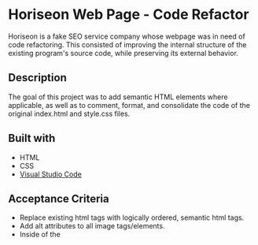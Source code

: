 # Horiseon Web Page - Code Refactor

Horiseon is a fake SEO service company whose webpage was in need of code refactoring.  This consisted of improving the internal structure of the existing program's source code, while preserving its external behavior.

## Description
The goal of this project was to add semantic HTML elements where applicable, as well as to comment, format, and consolidate the code of the original index.html and style.css files.

## Built with
* HTML
* CSS
* [Visual Studio Code](code.visualstudio.com)

## Acceptance Criteria
* Replace existing html tags with logically ordered, semantic html tags.
* Add alt attributes to all image tags/elements.
* Inside of the <title> tag, insert descriptive content, like the name or purpose of the site.
* Heading elements should appear with the largest (e.g., ;<h1>) at the top of the file and the lower headings should be below in the html page.
* Adding comments to the css file.
* Ensure that links worked.
* Consolidate css code in order maintain continuity of future changes.

## Website
https://drclever.github.io/Horiseon-Webpage

## Image
![Horiseon Webpage](./horiseon.png)
